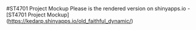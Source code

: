 #ST4701 Project Mockup
Please is the rendered version on shinyapps.io - [ST4701 Project Mockup] (https://kedarp.shinyapps.io/old_faithful_dynamic/)
